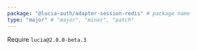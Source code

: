 ```yaml
---
package: "@lucia-auth/adapter-session-redis" # package name
type: "major" # "major", "minor", "patch"
---
```


Require `lucia@2.0.0-beta.3`